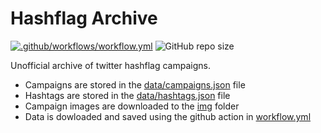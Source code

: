 # Hashflag Archive

[![.github/workflows/workflow.yml](https://github.com/ianmuchina/hfs/actions/workflows/workflow.yml/badge.svg?branch=main)](https://github.com/ianmuchina/hfs/actions/workflows/workflow.yml) ![GitHub repo size](https://img.shields.io/github/repo-size/ianmuchina/hashflagArchive?color=blue)

Unofficial archive of twitter hashflag campaigns.


- Campaigns are stored in the [data/campaigns.json](data/campaigns.json) file
- Hashtags are stored in the [data/hashtags.json](data/hashtags.json) file
- Campaign images are downloaded to the [img](img) folder
- Data is dowloaded and saved using the github action in [workflow.yml](.github/workflows/workflow.yml)
